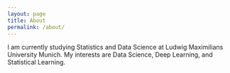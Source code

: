 ```yaml
---
layout: page
title: About
permalink: /about/
---
```


I am currently studying Statistics and Data Science at Ludwig Maximilians University Munich. My interests are Data Science, Deep Learning, and Statistical Learning.
